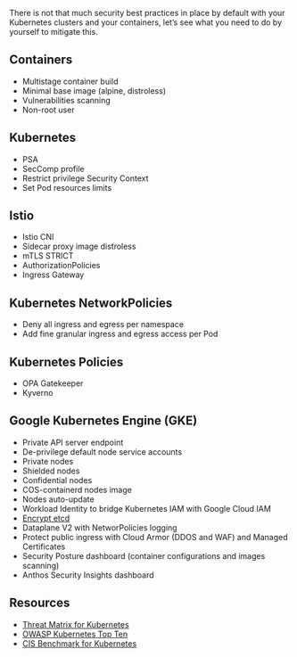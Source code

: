 There is not that much security best practices in place by default with your Kubernetes clusters and your containers, let’s see what you need to do by yourself to mitigate this.

## Containers

- Multistage container build
- Minimal base image (alpine, distroless)
- Vulnerabilities scanning
- Non-root user

## Kubernetes

- PSA
- SecComp profile
- Restrict privilege Security Context
- Set Pod resources limits

## Istio

- Istio CNI
- Sidecar proxy image distroless
- mTLS STRICT
- AuthorizationPolicies
- Ingress Gateway

## Kubernetes NetworkPolicies

- Deny all ingress and egress per namespace
- Add fine granular ingress and egress access per Pod

## Kubernetes Policies

- OPA Gatekeeper
- Kyverno

## Google Kubernetes Engine (GKE)

- Private API server endpoint
- De-privilege default node service accounts
- Private nodes
- Shielded nodes
- Confidential nodes
- COS-containerd nodes image
- Nodes auto-update
- Workload Identity to bridge Kubernetes IAM with Google Cloud IAM
- [Encrypt etcd](https://cloud.google.com/kubernetes-engine/docs/how-to/encrypting-secrets)
- Dataplane V2 with NetworPolicies logging
- Protect public ingress with Cloud Armor (DDOS and WAF) and Managed Certificates
- Security Posture dashboard (container configurations and images scanning)
- Anthos Security Insights dashboard

## Resources

- [Threat Matrix for Kubernetes](http://aka.ms/KubernetesThreatMatrix)
- [OWASP Kubernetes Top Ten](https://owasp.org/www-project-kubernetes-top-ten/)
- [CIS Benchmark for Kubernetes](https://www.cisecurity.org/benchmark/kubernetes)
